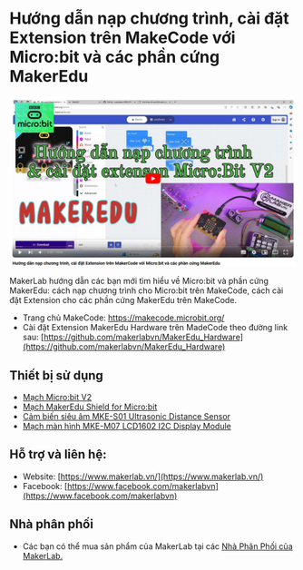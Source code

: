 # Hướng dẫn nạp chương trình, cài đặt Extension trên MakeCode với Micro:bit và các phần cứng MakerEdu
[![Huong dan su dung micro:bit](/image/microbit.png)](https://www.youtube.com/watch?v=QjZL8yu3Uu4)

MakerLab hướng dẫn các bạn mới tìm hiểu về Micro:bit và phần cứng MakerEdu: cách nạp chương trình cho Micro:bit trên MakeCode, cách cài đặt Extension cho các phần cứng MakerEdu trên MakeCode.
- Trang chủ MakeCode: https://makecode.microbit.org/
- Cài đặt Extension MakerEdu Hardware trên MadeCode theo đường link sau: [https://github.com/makerlabvn/MakerEdu_Hardware](https://github.com/makerlabvn/MakerEdu_Hardware)

## Thiết bị sử dụng
- [Mạch Micro:bit V2](https://hshop.vn/products/kit-hoc-lap-trinh-stem-cho-tre-em-micro-bit-v2)
- [Mạch MakerEdu Shield for Micro:bit](https://www.makerlab.vn/makeredushieldmicrobit)
- [Cảm biến siêu âm MKE-S01 Ultrasonic Distance Sensor](https://www.makerlab.vn/mkes01)
- [Mạch màn hình MKE-M07 LCD1602 I2C Display Module](https://www.makerlab.vn/mkem07)

## Hỗ trợ và liên hệ:

- Website: [https://www.makerlab.vn/](https://www.makerlab.vn/)
- Facebook: [https://www.facebook.com/makerlabvn](https://www.facebook.com/makerlabvn)

## Nhà phân phối

- Các bạn có thể mua sản phẩm của MakerLab tại các [Nhà Phân Phối của MakerLab.](https://www.makerlab.vn/distributor/)
